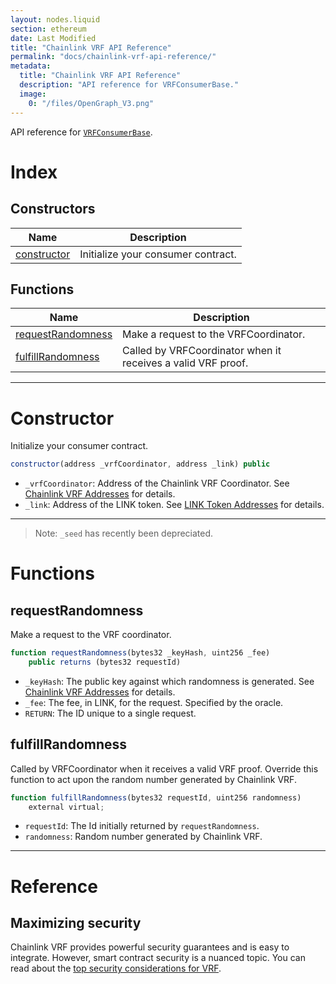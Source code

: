 ```yaml
---
layout: nodes.liquid
section: ethereum
date: Last Modified
title: "Chainlink VRF API Reference"
permalink: "docs/chainlink-vrf-api-reference/"
metadata: 
  title: "Chainlink VRF API Reference"
  description: "API reference for VRFConsumerBase."
  image: 
    0: "/files/OpenGraph_V3.png"
---
```

API reference for <a href="https://github.com/smartcontractkit/chainlink/blob/master/contracts/src/v0.6/VRFConsumerBase.sol" target="_blank">`VRFConsumerBase`</a>.

# Index

## Constructors

| Name                        | Description                        |
| --------------------------- | ---------------------------------- |
| [constructor](#constructor) | Initialize your consumer contract. |

## Functions

| Name                                    | Description                                                  |
| --------------------------------------- | ------------------------------------------------------------ |
| [requestRandomness](#requestrandomness) | Make a request to the VRFCoordinator.                        |
| [fulfillRandomness](#fulfillrandomness) | Called by VRFCoordinator when it receives a valid VRF proof. |

___

# Constructor

Initialize your consumer contract.

```javascript Solidity
constructor(address _vrfCoordinator, address _link) public
```

* `_vrfCoordinator`: Address of the Chainlink VRF Coordinator. See [Chainlink VRF Addresses](../vrf-contracts/) for details.
* `_link`: Address of the LINK token. See [LINK Token Addresses](../link-token-contracts/) for details.

___

> Note: `_seed` has recently been depreciated.
# Functions

## requestRandomness

Make a request to the VRF coordinator.

```javascript Solidity
function requestRandomness(bytes32 _keyHash, uint256 _fee)
    public returns (bytes32 requestId)
```

* `_keyHash`: The public key against which randomness is generated. See [Chainlink VRF Addresses](../vrf-contracts/) for details.
* `_fee`: The fee, in LINK, for the request. Specified by the oracle.
* `RETURN`: The ID unique to a single request.

## fulfillRandomness

Called by VRFCoordinator when it receives a valid VRF proof. Override this function to act upon the random number generated by Chainlink VRF.

```javascript Solidity
function fulfillRandomness(bytes32 requestId, uint256 randomness)
    external virtual;
```

* `requestId`: The Id initially returned by `requestRandomness`.
* `randomness`: Random number generated by Chainlink VRF.
___

# Reference

## Maximizing security

Chainlink VRF provides powerful security guarantees and is easy to integrate. However, smart contract security is a nuanced topic. You can read about the [top security considerations for VRF](../vrf-security-considerations/).
